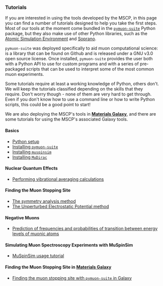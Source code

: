 ### Tutorials

If you are interested in using the tools developed by the MSCP, in this page
you can find a number of tutorials designed to help you take the first steps.
Most of our tools at the moment come bundled in the 
[`pymuon-suite`](https://github.com/muon-spectroscopy-computational-project/pymuon-suite) 
Python package, but they also make use of other Python libraries, such as the 
[Atomic Simulation Environment](https://wiki.fysik.dtu.dk/ase/index.html) and
[Soprano](https://ccp-nc.github.io/soprano/).

`pymuon-suite` was deployed specifically to aid muon computational science: is a library that can be
found on Github and is released under a GNU v3.0 open source license. Once installed, `pymuon-suite` 
provides the user both with a Python API to use for custom programs and with a series of pre-packaged
scripts that can be used to interpret some of the most common muon experiments. 

Some tutorials require at least a working knowledge of Python, others don't.
We will keep the tutorials classified depending on the skills that they
require. Don't worry though - none of them are very hard to get through. Even
if you don't know how to use a command line or how to write Python scripts, 
this could be a good point to start!

We are also deploying the MSCP's tools in **[Materials Galaxy](https://materialsgalaxy.stfc.ac.uk/)**, 
and there are some tutorials for using the MSCP's associated Galaxy tools.

#### Basics

* [Python setup](tutorial-folder/python-setup)
* [Installing `pymuon-suite`](tutorial-folder/installing-pymuon-suite)
* [Installing `muspinsim`](muspinsim/installation/)
* [Installing `MuDirac`](mudirac/installation.html)

#### Nuclear Quantum Effects

* [Performing vibrational averaging calculations](tutorial-folder/vibrational)

#### Finding the Muon Stopping Site

* [The symmetry analysis method](tutorial-folder/symmetry)
* [The Unperturbed Electrostatic Potential method](tutorial-folder/UEP)

#### Negative Muons 
* [Prediction of frequencies and probabilities of transition between energy levels of muonic atoms](https://muon-spectroscopy-computational-project.github.io/mudirac/theory.html)

#### Simulating Muon Spectroscopy Experiments with MuSpinSim
* [MuSpinSim usage tutorial](muspinsim/tutorial)

#### Finding the Muon Stopping Site in **[Materials Galaxy](https://materialsgalaxy.stfc.ac.uk/)**
* [Finding the muon stopping site with `pymuon-suite` in Galaxy](https://gxy.io/GTN:T00402)


